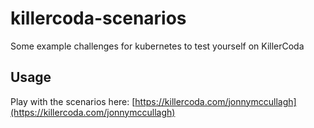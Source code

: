 # killercoda-scenarios
Some example challenges for kubernetes to test yourself on KillerCoda

## Usage
Play with the scenarios here:
[https://killercoda.com/jonnymccullagh](https://killercoda.com/jonnymccullagh)

